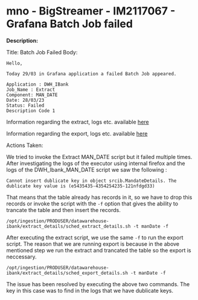 # mno - BigStreamer - IM2117067 - Grafana Batch Job failed

<b>Description:</b>

Title: Batch Job Failed
Body:
```
Hello,

Today 29/03 in Grafana application a failed Batch Job appeared.

Application : DWH_IBank
Job_Name : Extract
Component: MAN_DATE
Date: 28/03/23
Status: Failed
Description Code 1
```

Information regarding the extract, logs etc. available [here](https://metis.ghi.com/obss/oss/sysadmin-group/support/-/blob/master/KnowledgeBase/mno/BigStreamer/supportDocuments/applicationFlows/datawarehouse-ibank.md#man-date-extract) 

Information regarding the export, logs etc. available [here](https://metis.ghi.com/obss/oss/sysadmin-group/support/-/blob/master/KnowledgeBase/mno/BigStreamer/supportDocuments/applicationFlows/datawarehouse-ibank.md#man-date-export) 

</b>Actions Taken:</b>

We tried to invoke the Extract MAN_DATE script but it failed multiple times. After investigating the logs of the executor using internal firefox and the logs of the DWH_Ibank_MAN_DATE script we saw the following :

`Cannot insert dublicate key in object srcib.MandateDetails. The dublicate key value is (e5435435-4354254235-121nfdgd33)`


That means that the table already has records in it, so we have to drop this records or invoke the script with the `-f` option that gives the ability to trancate the table and then insert the records. 

```
/opt/ingestion/PRODUSER/datawarehouse-ibank/extract_details/sched_extract_details.sh -t manDate -f
```

After executing the extract script, we use the same `-f` to run the export script. The reason that we are running export is because in the above mentioned step we run the extract and trancated the table so the export is neccessary. 

```
/opt/ingestion/PRODUSER/datawarehouse-ibank/extract_details/sched_export_details.sh -t manDate -f
```

The issue has been resolved by executing the above two commands. The key in this case was to find in the logs that we have dublicate keys. 
